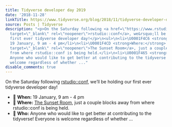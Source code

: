 ```yaml
---
title: Tidyverse developer day 2019
date: '2018-11-28'
linkTitle: https://www.tidyverse.org/blog/2018/11/tidyverse-developer-day-2019/
source: Posts | Tidyverse
description: "<p>On the Saturday following <a href=\"https://www.rstudio.com/conference/\"
  target=\"_blank\" rel=\"noopener\">rstudio::conf</a>, we&rsquo;ll be holding our
  first ever tidyverse developer day!</p>\n<ul>\n<li>\U0001F4C6 <strong>When:</strong>
  19 January, 9 am - 4 pm</li>\n<li>\U0001F4CD <strong>Where:</strong> <a href=\"https://www.sunsetroomaustin.com/\"
  target=\"_blank\" rel=\"noopener\">The Sunset Room</a>, just a couple blocks away
  from where rstudio::conf is being held.</li>\n<li>\U0001F465 <strong>Who:</strong>
  Anyone who would like to get better at contributing to the tidyverse! Everyone is
  welcome regardless of whether ..."
disable_comments: true
---
```

<p>On the Saturday following <a href="https://www.rstudio.com/conference/" target="_blank" rel="noopener">rstudio::conf</a>, we&rsquo;ll be holding our first ever tidyverse developer day!</p>
<ul>
<li>📆 <strong>When:</strong> 19 January, 9 am - 4 pm</li>
<li>📍 <strong>Where:</strong> <a href="https://www.sunsetroomaustin.com/" target="_blank" rel="noopener">The Sunset Room</a>, just a couple blocks away from where rstudio::conf is being held.</li>
<li>👥 <strong>Who:</strong> Anyone who would like to get better at contributing to the tidyverse! Everyone is welcome regardless of whether ...